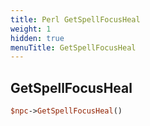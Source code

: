 ```yaml
---
title: Perl GetSpellFocusHeal
weight: 1
hidden: true
menuTitle: GetSpellFocusHeal
---
```

## GetSpellFocusHeal
```perl
$npc->GetSpellFocusHeal()
```